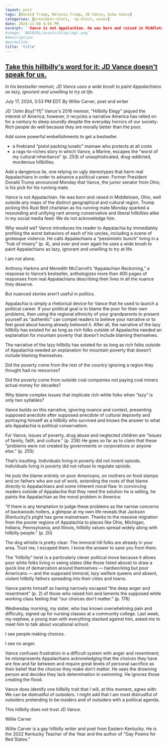 ```yaml
---
layout: post
tags: [Donald Trump, Melania Trump, JD Vance, Usha Vance]
categories: [president-elect,  vp-elect, wives]
date: 2024-11-08 4:56 PM
excerpt: ''Vance is not Appalachian. He was born and raised in Middletown, Ohio, well outside any maps of the distinct geographical and cultural region. Trump picking this Rust Belt charlatan as his running mate Monday sparked a resounding and unifying rant among conservative and liberal hillbillies alike in my social media feed: We do not acknowledge him. – Willie Carver'
#image: 'BASEURL/assets/blog/img/.png'
#description:
#permalink:
title: 'title'
---
```



## [Take this hillbilly's word for it: JD Vance doesn't speak for us.](https://www.msnbc.com/opinion/msnbc-opinion/jd-vance-hillbilly-elegy-trump-vp-appalachia-rcna162105)

*In his bestseller memoir, JD Vance uses a wide brush to paint Appalachians as lazy, ignorant and unwilling to try at life.*

July 17, 2024, 3:53 PM EDT
By Willie Carver, poet and writer

JD *"John Boy[^11]"* Vance's 2016 memoir, "Hillbilly Elegy" piqued the interest of America; however, it recycles a narrative America has relied on for a century to sleep soundly despite the everyday horrors of our society: Rich people do well because they are morally better than the poor.

Add some powerful embellishments to get a bestseller.

- a firebrand “pistol packing lunatic” mamaw who protects at all costs
- a rags-to-riches story in which Vance, a Marine, escapes the “worst of my cultural inheritance” (p. 253) of unsophisticated, drug-addicted, murderous hillbillies.

Add a dangerous lie, one relying on ugly stereotypes that harm real Appalachians in order to advance a political career. Former President Donald Trump announced Monday that Vance, the junior senator from Ohio, is his pick for his running mate.

Vance is not Appalachian. He was born and raised in Middletown, Ohio, well outside any maps of the distinct geographical and cultural region. Trump picking this Rust Belt charlatan as his running mate Monday sparked a resounding and unifying rant among conservative and liberal hillbillies alike in my social media feed: We do not acknowledge him.

Why would we? Vance introduces his reader to Appalachia by immediately profiling the worst behaviors of each of his uncles, including a scene of grotesque violence. He calls Appalachians a “pessimistic bunch” living in a “hub of misery” (p. 4), and over and over again he uses a wide brush to paint Appalachians as lazy, ignorant and unwilling to try at life. 

I am not alone.

Anthony Harkins and Meredith McCarroll’s “Appalachian Reckoning,” a response to Vance’s bestseller, anthologizes more than 400 pages of responses from real Appalachians describing their lives in all the nuance they deserve.

But nuanced stories aren’t useful in politics.

Appalachia is simply a rhetorical device for Vance that he used to launch a political career. If your political goal is to blame the poor for their own problems, then using the regional ethnicity of your grandparents to present yourself as “authentic” can compel readers to believe your narrative or to feel good about having already believed it. After all, the narrative of the lazy hillbilly has existed for as long as rich folks outside of Appalachia needed an explanation for mountain poverty that doesn’t include blaming themselves.

The narrative of the lazy hillbilly has existed for as long as rich folks outside of Appalachia needed an explanation for mountain poverty that doesn’t include blaming themselves.

Did the poverty come from the rest of the country ignoring a region they thought had no resources?

Did the poverty come from outside coal companies not paying coal miners actual money for decades?

Why blame complex issues that implicate rich white folks when “lazy” is only two syllables?

Vance builds on this narrative, ignoring nuance and context, presenting supposed anecdote after supposed anecdote of cultural depravity and portraying himself as a hillbilly who survived and knows the answer to what ails Appalachia is political conservatism.

For Vance, issues of poverty, drug abuse and neglected children are “issues of family, faith, and culture.” (p. 238) He goes so far as to claim that these “problems were not created by governments or corporations or anyone else.” (p. 255)

That’s insulting. Individuals living in poverty did not invent opioids. Individuals living in poverty did not refuse to regulate opioids.

He puts the blame entirely on poor Americans, on mothers on food stamps and on fathers who are out of work, extending the roots of that blame directly to Appalachians and some inherent moral flaw. In convincing readers outside of Appalachia that they need the solution he is selling, he paints the Appalachian as the moral problem in America:

“If there is any temptation to judge these problems as the narrow concerns of backwoods hollers, a glimpse at my own life reveals that Jackson [Kentucky]’s plight has gone mainstream. Thanks to the massive migration from the poorer regions of Appalachia to places like Ohio, Michigan, Indiana, Pennsylvania, and Illinois, hillbilly values spread widely along with hillbilly people.” (p. 20)

The dog whistle is pretty clear: The immoral hill folks are already in your area. Trust me, I escaped them. I know the answer to save you from them.

The “hillbilly” twist is a particularly clever political move because it allows poor white folks living in swing states (like those listed above) to draw a quick line of demarcation around themselves — hardworking but poor Americans — and the supposed immoral, lazy welfare queens and absent, violent hillbilly fathers spreading into their cities and towns.

Vance paints himself as having narrowly escaped “the deep anger and resentment” (p. 2) of those who raised him and laments the supposed white working class feeling that “our choices don’t matter.” (p. 176)

Wednesday morning, my sister, who has known overwhelming pain and difficulty, signed up for nursing classes at a community college. Last week, my nephew, a young man with everything stacked against him, asked me to meet him to talk about vocational school. 

I see people making choices.

I see no anger.

Vance confuses frustration in a difficult system with anger and resentment; he misrepresents Appalachians acknowledging that the choices they have are few and far between and require great levels of personal sacrifice as their belief that the choices they make don’t matter. He sees the drowning person and decides they lack determination in swimming. He ignores those creating the flood.

Vance does identify one hillbilly trait that I will, at this moment, agree with: We can be distrustful of outsiders. I might add that I am most distrustful of outsiders pretending to be insiders and of outsiders with a political agenda. 

This hillbilly does not trust JD Vance.

Willie Carver

Willie Carver is a gay hillbilly writer and poet from Eastern Kentucky.  He is the 2022 Kentucky Teacher of the Year and the author of "Gay Poems for Red States."



